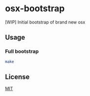 # osx-bootstrap

[WIP] Initial bootstrap of brand new osx

## Usage

### Full bootstrap

```bash
make
```

## License

[MIT](https://choosealicense.com/licenses/mit/)
